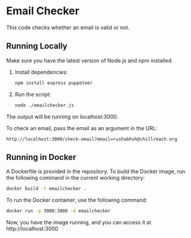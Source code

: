 # Email Checker

This code checks whether an email is valid or not.

## Running Locally

Make sure you have the latest version of Node.js and npm installed.

1. Install dependencies:
   ```sh
   npm install express puppeteer
   ```

2. Run the script:
   ```sh
   node ./emailchecker.js
   ```

The output will be running on localhost:3000.

To check an email, pass the email as an argument in the URL:
```
http://localhost:3000/check-email?email=rushabhsh@chillreach.org
```

## Running in Docker

A Dockerfile is provided in the repository. To build the Docker image, run the following command in the current working directory:
```sh
docker build -t emailchecker .
```

To run the Docker container, use the following command:
```sh
docker run -p 3000:3000 -d emailchecker
```

Now, you have the image running, and you can access it at http://localhost:3000
